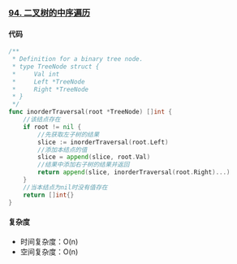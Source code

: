 ### [94. 二叉树的中序遍历](https://leetcode-cn.com/problems/binary-tree-inorder-traversal/)

#### 代码

```go
/**
 * Definition for a binary tree node.
 * type TreeNode struct {
 *     Val int
 *     Left *TreeNode
 *     Right *TreeNode
 * }
 */
func inorderTraversal(root *TreeNode) []int {
    //该结点存在
    if root != nil {
        //先获取左子树的结果
        slice := inorderTraversal(root.Left)
        //添加本结点的值
        slice = append(slice, root.Val)
		//结果中添加右子树的结果并返回
        return append(slice, inorderTraversal(root.Right)...)
    }
    //当本结点为nil时没有值存在
    return []int{}
}
```



#### 复杂度

- 时间复杂度：O(n)
- 空间复杂度：O(n)